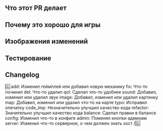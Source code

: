 <!-- Пишите **НИЖЕ** заголовков и **ВЫШЕ** комментариев, иначе что то может пойти не так. -->
<!-- Вы можете прочитать Contributing.MD, если хотите узнать больше. -->

## Что этот PR делает

<!-- Вкратце опишите изменения, которые вносите. -->
<!-- Опишите **все** изменения, так как противное может сказаться на рассмотрении этого PRа! -->
<!-- Если вы исправляете Issue, добавьте "Fixes #xxxx" (где xxxx - номер Issue) где-нибудь в описании PRа. Это автоматически закроет Issue после принятия PRа. -->

## Почему это хорошо для игры

<!-- Опишите, почему, по вашему, следует добавить эти изменения в игру. -->

## Изображения изменений

<!-- Если вы не меняли карту или спрайты, можете опустить эту секцию. Если хотите, можете вставить видео. -->

## Тестирование

<!-- Как вы тестировали свой PR, если делали это вовсе? -->

## Changelog

:cl:
add: Изменил геймплей или добавил новую механику
fix: Что-то починил
del: Что-то удалил
qol: Сделал что-то удобнее
sound: Добавил, изменил или удалил звук
image: Добавил, изменил или удалил картинку
map: Добавил, изменил или удалил что-то на карте
typo: Исправил опечатку
code_imp: Незначительно улучшил качество кода
refactor: Значительно улучшил качество кода
balance: Сделал правки в балансе
config: Изменил что-то в конфиге
admin: Поменял кнопки админам
server: Изменил что-то серверное, о чем должен знать хост
/:cl:

<!-- Оба :cl:а должны быть на месте, что-бы чейнджлог работал! Вы можете написать свой ник справа от первого :cl:, если хотите. Иначе будет использован ваш ник на ГитХабе. -->
<!-- Вы можете использовать несколько записей с одинаковым префиксом (Они используются только для иконки в игре) и удалить ненужные. Помните, что чейнджлог должен быть понятен обычным игроком. -->
<!-- Если чейнджлог не влияет на игроков(например, это рефактор), вы можете исключить всю секцию. -->
